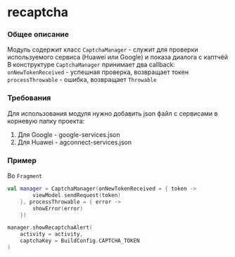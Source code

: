 recaptcha
=====

### Общее описание

Модуль содержит класс `CaptchaManager` - служит для проверки используемого сервиса (Huawei или Google) и показа диалога с каптчёй
В конструктуре `CaptchaManager` принимает два callback:
`onNewTokenReceived` - успешная проверка, возвращает токен
`processThrowable` - ошибка, возвращает `Throwable`

### Требования

Для использования модуля нужно добавить json файл с сервисами в корневую папку проекта:

1. Для Google - google-services.json
2. Для Huawei - agconnect-services.json

### Пример

Во `Fragment`

```kotlin
val manager = CaptchaManager(onNewTokenReceived = { token ->
        viewModel.sendRequest(token)
    }, processThrowable = { error ->
        showError(error)
    })

manager.showRecaptchaAlert(
    activity = activity,
    captchaKey = BuildConfig.CAPTCHA_TOKEN
)
```
